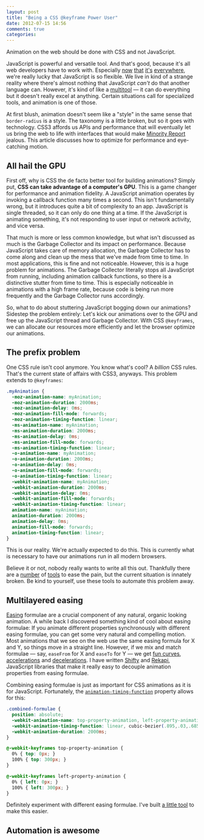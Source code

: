 ```yaml
---
layout: post
title: "Being a CSS @keyframe Power User"
date: 2012-07-15 14:56
comments: true
categories: 
---
```


Animation on the web should be done with CSS and not JavaScript.

JavaScript is powerful and versatile tool.  And that's good, because it's all web developers have to work with.  Especially [now](http://weblog.bocoup.com/javascript-arduino-programming-with-nodejs/) [that](https://github.com/charliesome/jsos/) [it's](https://github.com/grantgalitz/GameBoy-Online) [everywhere](http://nodejs.org/), we're really lucky that JavaScript is so flexible.  We live in kind of a strange reality where there's almost nothing that JavaScript _can't_ do that another language can.  However, it's kind of like a [multitool](http://www.multitool.org/) — it can do everything but it doesn't really excel at anything.  Certain situations call for specialized tools, and animation is one of those.

At first blush, animation doesn't seem like a "style" in the same sense that `border-radius` is a style.  The taxonomy is a little broken, but so it goes with technology.  CSS3 affords us APIs and performance that will eventually let us bring the web to life with interfaces that would make [Minority Report](http://www.youtube.com/watch?v=NwVBzx0LMNQ) jealous.  This article discusses how to optimize for performance and eye-catching motion.

## All hail the GPU

First off, why is CSS the de facto better tool for building animations?  Simply put, __CSS can take advantage of a computer's GPU__.  This is a game changer for performance and animation fidelity.  A JavaScript animation operates by invoking a callback function many times a second.  This isn't fundamentally wrong, but it introduces quite a bit of complexity to an app.  JavaScript is single threaded, so it can only do one thing at a time.  If the JavaScript is animating something, it's not responding to user input or network activity, and vice versa.

That much is more or less common knowledge, but what isn't discussed as much is the Garbage Collector and its impact on performance.  Because JavaScript takes care of memory allocation, the Garbage Collector has to come along and clean up the mess that we've made from time to time.  In most applications, this is fine and not noticeable.  However, this is a huge problem for animations.  The Garbage Collector literally stops all JavaScript from running, including animation callback functions, so there is a distinctive stutter from time to time.  This is especially noticeable in animations with a high frame rate, because code is being run more frequently and the Garbage Collector runs accordingly.

So, what to do about stuttering JavaScript bogging down our animations?  Sidestep the problem entirely: Let's kick our animations over to the GPU and free up the JavaScript thread and Garbage Collector.  With CSS `@keyframes`, we can allocate our resources more efficiently and let the browser optimize our animations.

## The prefix problem

One CSS rule isn't cool anymore.  You know what's cool?  A _billion_ CSS rules.  That's the current state of affairs with CSS3, anyways.  This problem extends to `@keyframes`:

```css
.myAnimation {
  -moz-animation-name: myAnimation;
  -moz-animation-duration: 2000ms;
  -moz-animation-delay: 0ms;
  -moz-animation-fill-mode: forwards;
  -moz-animation-timing-function: linear;
  -ms-animation-name: myAnimation;
  -ms-animation-duration: 2000ms;
  -ms-animation-delay: 0ms;
  -ms-animation-fill-mode: forwards;
  -ms-animation-timing-function: linear;
  -o-animation-name: myAnimation;
  -o-animation-duration: 2000ms;
  -o-animation-delay: 0ms;
  -o-animation-fill-mode: forwards;
  -o-animation-timing-function: linear;
  -webkit-animation-name: myAnimation;
  -webkit-animation-duration: 2000ms;
  -webkit-animation-delay: 0ms;
  -webkit-animation-fill-mode: forwards;
  -webkit-animation-timing-function: linear;
  animation-name: myAnimation;
  animation-duration: 2000ms;
  animation-delay: 0ms;
  animation-fill-mode: forwards;
  animation-timing-function: linear;
}
```

This is our reality.  We're actually expected to do this.  This is currently what is necessary to have our animations run in all modern browsers.

Believe it or not, nobody really wants to write all this out.  Thankfully there are a [number](http://thecssguru.freeiz.com/animate/) of [tools](http://animationfillcode.com/) to ease the pain, but the current situation is innately broken.  Be kind to yourself, use these tools to automate this problem away.

## Multilayered easing

[Easing](http://matthewlein.com/ceaser/) formulae are a crucial component of any natural, organic looking animation.  A while back I discovered something kind of cool about easing formulae: If you animate different properties synchronously with different easing formulae, you can get some very natural and compelling motion.  Most animations that we see on the web use the same easing formula for X and Y, so things move in a straight line.  However, if we mix and match formulae — say, `easeFrom` for X and `easeTo` for Y — we get [fun curves](http://jeremyckahn.github.com/hackapi/squares.html), [accelerations](http://rekapi.com/demo/bubbles.html) and [decelerations](http://rekapi.com/demo/catimate.html).  I have written [Shifty](http://jeremyckahn.github.com/shifty/) and [Rekapi](http://rekapi.com/), JavaScript libraries that make it really easy to decouple animation properties from easing formulae.

Combining easing formulae is just as important for CSS animations as it is for JavaScript.  Fortunately, the [`animation-timing-function`](https://developer.mozilla.org/en/CSS/animation-timing-function) property allows for this:

```css
.combined-formulae {
  position: absolute;
  -webkit-animation-name: top-property-animation, left-property-animation;
  -webkit-animation-timing-function: linear, cubic-bezier(.895,.03,.685,.22);
  -webkit-animation-duration: 2000ms;
}

@-webkit-keyframes top-property-animation {
  0% { top: 0px; }
  100% { top: 300px; }
}

@-webkit-keyframes left-property-animation {
  0% { left: 0px; }
  100% { left: 300px; }
}
```

Definitely experiment with different easing formulae.  I've built [a little tool](http://rekapi.com/ease.html) to make this easier.

## Automation is awesome